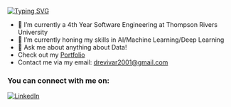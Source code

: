 [![Typing SVG](https://readme-typing-svg.demolab.com/?lines=Hello+World!+I'm+Andrei+Vivar;An+aspiring+AI/ML+Engineer)](https://git.io/typing-svg)



- 🔭 I’m currently a 4th Year Software Engineering at Thompson Rivers University 
- 🌱 I’m currently honing my skills in AI/Machine Learning/Deep Learning
- 💬 Ask me about anything about Data!
- Check out my [Portfolio](https://andreivivar.me/)
- Contact me via my email: drevivar2001@gmail.com

### You can connect with me on:
[![LinkedIn](https://img.shields.io/badge/LinkedIn-0077B5?style=for-the-badge&logo=linkedin&logoColor=white)](https://www.linkedin.com/in/andrei-vivar/)


